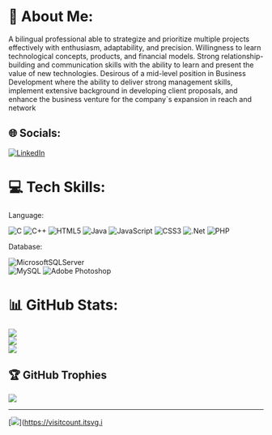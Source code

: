 # 💫 About Me:
A bilingual professional able to strategize and prioritize multiple projects effectively with enthusiasm, adaptability, and precision. Willingness to learn technological concepts, products, and financial models. Strong relationship-building and communication skills with the ability to learn and present the value of new technologies. Desirous of a mid-level position in Business Development where the ability to deliver strong management skills, implement extensive background in developing client proposals, and enhance the business venture for the company`s expansion in reach and network


## 🌐 Socials:
[![LinkedIn](https://img.shields.io/badge/LinkedIn-%230077B5.svg?logo=linkedin&logoColor=white)](https://linkedin.com/in/https://www.linkedin.com/in/istyakahamed/) 

# 💻 Tech Skills:
Language:

![C](https://img.shields.io/badge/c-%2300599C.svg?style=for-the-badge&logo=c&logoColor=white) 
![C++](https://img.shields.io/badge/c++-%2300599C.svg?style=for-the-badge&logo=c%2B%2B&logoColor=white) 
![HTML5](https://img.shields.io/badge/html5-%23E34F26.svg?style=for-the-badge&logo=html5&logoColor=white) 
![Java](https://img.shields.io/badge/java-%23ED8B00.svg?style=for-the-badge&logo=java&logoColor=white) 
![JavaScript](https://img.shields.io/badge/javascript-%23323330.svg?style=for-the-badge&logo=javascript&logoColor=%23F7DF1E) 
![CSS3](https://img.shields.io/badge/css3-%231572B6.svg?style=for-the-badge&logo=css3&logoColor=white) 
![.Net](https://img.shields.io/badge/.NET-5C2D91?style=for-the-badge&logo=.net&logoColor=white) 
![PHP](https://img.shields.io/badge/php-%23777BB4.svg?style=for-the-badge&logo=php&logoColor=white)


Database:

![MicrosoftSQLServer](https://img.shields.io/badge/Microsoft%20SQL%20Sever-CC2927?style=for-the-badge&logo=microsoft%20sql%20server&logoColor=white)  
![MySQL](https://img.shields.io/badge/mysql-%2300f.svg?style=for-the-badge&logo=mysql&logoColor=white) 
![Adobe Photoshop](https://img.shields.io/badge/adobephotoshop-%2331A8FF.svg?style=for-the-badge&logo=adobephotoshop&logoColor=white)
# 📊 GitHub Stats:
![](https://github-readme-stats.vercel.app/api?username=istyak&theme=dark&hide_border=false&include_all_commits=false&count_private=false)<br/>
![](https://github-readme-streak-stats.herokuapp.com/?user=istyak&theme=dark&hide_border=false)<br/>
![](https://github-readme-stats.vercel.app/api/top-langs/?username=istyak&theme=dark&hide_border=false&include_all_commits=false&count_private=false&layout=compact)

## 🏆 GitHub Trophies
![](https://github-profile-trophy.vercel.app/?username=istyak&theme=radical&no-frame=true&no-bg=false&margin-w=4)

---
[![](https://visitcount.itsvg.in/api?id=istyak&icon=0&color=0)](https://visitcount.itsvg.i
